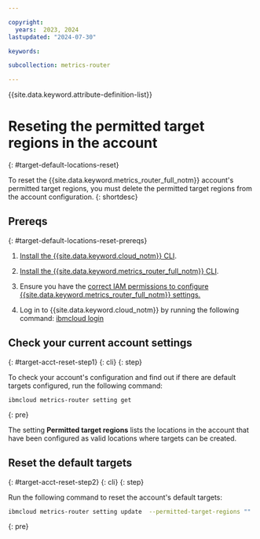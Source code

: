 ```yaml
---

copyright:
  years:  2023, 2024
lastupdated: "2024-07-30"

keywords:

subcollection: metrics-router

---
```


{{site.data.keyword.attribute-definition-list}}


# Reseting the permitted target regions in the account
{: #target-default-locations-reset}

To reset the {{site.data.keyword.metrics_router_full_notm}} account's permitted target regions, you must delete the permitted target regions from the account configuration.
{: shortdesc}



## Prereqs
{: #target-default-locations-reset-prereqs}

1. [Install the {{site.data.keyword.cloud_notm}} CLI](/docs/cli?topic=cli-install-ibmcloud-cli).

2. [Install the {{site.data.keyword.metrics_router_full_notm}} CLI](/docs/metrics-router?topic=metrics-router-metrics-router-cli-config).

3. Ensure you have the [correct IAM permissions to configure {{site.data.keyword.metrics_router_full_notm}} settings.](/docs/metrics-router?topic=metrics-router-iam)

4. Log in to {{site.data.keyword.cloud_notm}} by running the following command: [ibmcloud login](/docs/cli?topic=cli-ibmcloud_cli#ibmcloud_login)



## Check your current account settings
{: #target-acct-reset-step1}
{: cli}
{: step}

To check your account's configuration and find out if there are default targets configured, run the following command:

```text
ibmcloud metrics-router setting get
```
{: pre}

The setting **Permitted target regions** lists the locations in the account that have been configured as valid locations where targets can be created.

## Reset the default targets
{: #target-acct-reset-step2}
{: cli}
{: step}

Run the following command to reset the account's default targets:

```sh
ibmcloud metrics-router setting update  --permitted-target-regions ""
```
{: pre}
